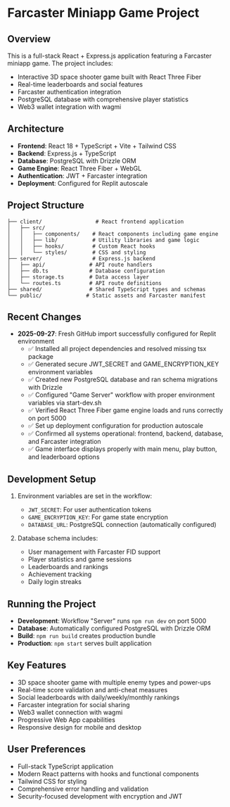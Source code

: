 # Farcaster Miniapp Game Project

## Overview
This is a full-stack React + Express.js application featuring a Farcaster miniapp game. The project includes:
- Interactive 3D space shooter game built with React Three Fiber
- Real-time leaderboards and social features
- Farcaster authentication integration
- PostgreSQL database with comprehensive player statistics
- Web3 wallet integration with wagmi

## Architecture
- **Frontend**: React 18 + TypeScript + Vite + Tailwind CSS
- **Backend**: Express.js + TypeScript
- **Database**: PostgreSQL with Drizzle ORM
- **Game Engine**: React Three Fiber + WebGL
- **Authentication**: JWT + Farcaster integration
- **Deployment**: Configured for Replit autoscale

## Project Structure
```
├── client/                 # React frontend application
│   ├── src/
│   │   ├── components/    # React components including game engine
│   │   ├── lib/           # Utility libraries and game logic
│   │   ├── hooks/         # Custom React hooks
│   │   └── styles/        # CSS and styling
├── server/                # Express.js backend
│   ├── api/              # API route handlers
│   ├── db.ts             # Database configuration
│   ├── storage.ts        # Data access layer
│   └── routes.ts         # API route definitions
├── shared/               # Shared TypeScript types and schemas
└── public/              # Static assets and Farcaster manifest
```

## Recent Changes
- **2025-09-27**: Fresh GitHub import successfully configured for Replit environment
  - ✅ Installed all project dependencies and resolved missing tsx package
  - ✅ Generated secure JWT_SECRET and GAME_ENCRYPTION_KEY environment variables
  - ✅ Created new PostgreSQL database and ran schema migrations with Drizzle
  - ✅ Configured "Game Server" workflow with proper environment variables via start-dev.sh
  - ✅ Verified React Three Fiber game engine loads and runs correctly on port 5000
  - ✅ Set up deployment configuration for production autoscale
  - ✅ Confirmed all systems operational: frontend, backend, database, and Farcaster integration
  - ✅ Game interface displays properly with main menu, play button, and leaderboard options

## Development Setup
1. Environment variables are set in the workflow:
   - `JWT_SECRET`: For user authentication tokens
   - `GAME_ENCRYPTION_KEY`: For game state encryption
   - `DATABASE_URL`: PostgreSQL connection (automatically configured)

2. Database schema includes:
   - User management with Farcaster FID support
   - Player statistics and game sessions
   - Leaderboards and rankings
   - Achievement tracking
   - Daily login streaks

## Running the Project
- **Development**: Workflow "Server" runs `npm run dev` on port 5000
- **Database**: Automatically configured PostgreSQL with Drizzle ORM
- **Build**: `npm run build` creates production bundle
- **Production**: `npm start` serves built application

## Key Features
- 3D space shooter game with multiple enemy types and power-ups
- Real-time score validation and anti-cheat measures
- Social leaderboards with daily/weekly/monthly rankings
- Farcaster integration for social sharing
- Web3 wallet connection with wagmi
- Progressive Web App capabilities
- Responsive design for mobile and desktop

## User Preferences
- Full-stack TypeScript application
- Modern React patterns with hooks and functional components
- Tailwind CSS for styling
- Comprehensive error handling and validation
- Security-focused development with encryption and JWT